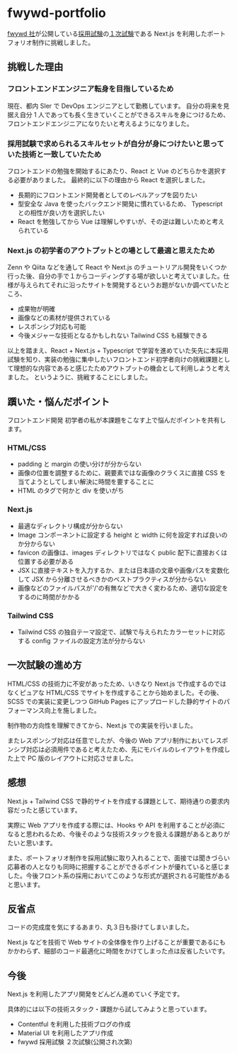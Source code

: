 # fwywd-portfolio

[fwywd 社](https://fwywd.com/)が公開している[採用試験](https://fwywd.com/news/recruitment)の[１次試験](https://fwywd.com/news/recruitment-1st)である Next.js を利用したポートフォリオ制作に挑戦しました。

## 挑戦した理由

### フロントエンドエンジニア転身を目指しているため

現在、都内 SIer で DevOps エンジニアとして勤務しています。
自分の将来を見据え自分 1 人であっても長く生きていくことができるスキルを身につけるため、フロントエンドエンジニアになりたいと考えるようになりました。

### 採用試験で求められるスキルセットが自分が身につけたいと思っていた技術と一致していたため

フロントエンドの勉強を開始するにあたり、React と Vue のどちらかを選択する必要がありました。
最終的に以下の理由から React を選択しました。

- 長期的にフロントエンド開発者としてのレベルアップを図りたい
- 型安全な Java を使ったバックエンド開発に慣れているため、 Typescript との相性が良い方を選択したい
- React を勉強してから Vue は理解しやすいが、その逆は難しいためと考えられている

### Next.js の初学者のアウトプットとの場として最適と思えたため

Zenn や Qiita などを通して React や Next.js のチュートリアル開発をいくつか行った後、自分の手で１からコーディングする場が欲しいと考えていました。仕様が与えられてそれに沿ったサイトを開発するというお題がないか調べていたところ、

- 成果物が明確
- 画像などの素材が提供されている
- レスポンシブ対応も可能
- 今後メジャーな技術となるかもしれない Tailwind CSS も経験できる

以上を踏まえ、React + Next.js + Typescript で学習を進めていた矢先に本採用試験を知り、実装の勉強に集中したいフロントエンド初学者向けの挑戦課題として理想的な内容であると感じたためアウトプットの機会として利用しようと考えました。
というように、挑戦することにしました。

## 躓いた・悩んだポイント

フロントエンド開発 初学者の私が本課題をこなす上で悩んだポイントを共有します。

### HTML/CSS

- padding と margin の使い分けが分からない
- 画像の位置を調整するために、親要素ではな画像のクラくスに直接 CSS を当てようとしてしまい解決に時間を要することに
- HTML のタグで何かと div を使いがち

### Next.js

- 最適なディレクトリ構成が分からない
- Image コンポーネントに設定する height と width に何を設定すれば良いのか分からない
- favicon の画像は、images ディレクトリではなく public 配下に直接おくは位置する必要がある
- JSX に直接テキストを入力するか、または日本語の文章や画像パスを変数化して JSX から分離させるべきかのベストプラクティスが分からない
- 画像などのファイルパスが'/'の有無などで大きく変わるため、適切な設定をするのに時間がかかる

### Tailwind CSS

- Tailwind CSS の独自テーマ設定で、試験で与えられたカラーセットに対応する config ファイルの設定方法が分からない

## 一次試験の進め方

HTML/CSS の技術力に不安があったため、いきなり Next.js で作成するのではなくピュアな HTML/CSS でサイトを作成することから始めました。その後、SCSS での実装に変更しつつ GitHub Pages にアップロードした静的サイトのパフォーマンス向上を施しました。

制作物の方向性を理解できてから、Next.js での実装を行いました。

またレスポンシブ対応は任意でしたが、今後の Web アプリ制作においてレスポンシブ対応は必須用件であると考えたため、先にモバイルのレイアウトを作成した上で PC 版のレイアウトに対応させました。

## 感想

Next.js + Tailwind CSS で静的サイトを作成する課題として、期待通りの要求内容だったと感じています。

実際に Web アプリを作成する際には、Hooks や API を利用することが必須になると思われるため、今後そのような技術スタックを扱える課題があるとありがたいと思います。

また、ポートフォリオ制作を採用試験に取り入れることで、面接では聞きづらい応募者の人となりも同時に把握することができるポイントが優れていると感じました。今後フロント系の採用においてこのような形式が選択される可能性があると思います。

## 反省点

コードの完成度を気にするあまり、丸３日も掛けてしまいました。

Next.js などを技術で Web サイトの全体像を作り上げることが重要であるにもかかわらず、細部のコード最適化に時間をかけてしまった点は反省したいです。

## 今後

Next.js を利用したアプリ開発をどんどん進めていく予定です。

具体的には以下の技術スタック・課題から試してみようと思っています。

- Contentful を利用した技術ブログの作成
- Material UI を利用したアプリ作成
- fwywd 採用試験 ２次試験(公開され次第)
